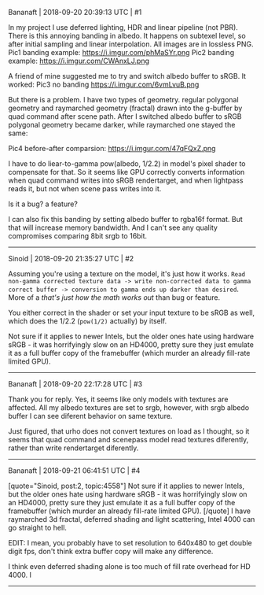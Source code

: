 Bananaft | 2018-09-20 20:39:13 UTC | #1

In my project I use deferred lighting, HDR and linear pipeline (not PBR).
There is this annoying banding in albedo. It happens on subtexel level, so after initial sampling and linear interpolation. All images are in lossless PNG.
Pic1 banding example: https://i.imgur.com/phMaSYr.png
Pic2 banding example: https://i.imgur.com/CWAnxLJ.png

A friend of mine suggested me to try and switch albedo buffer to sRGB. It worked:
Pic3 no banding https://i.imgur.com/6vmLvuB.png

But there is a problem. I have two types of geometry. regular polygonal geometry and raymarched geometry (fractal) drawn into the g-buffer by quad command after scene path. After I switched albedo buffer to sRGB polygonal geometry became darker, while raymarched one stayed the same: 

Pic4 before-after comparsion: https://i.imgur.com/47qFQxZ.png

I have to do liear-to-gamma pow(albedo, 1/2.2) in model's pixel shader to compensate for that. So it seems like GPU correctly converts information when quad command writes into sRGB rendertarget, and when lightpass reads it, but not when scene pass writes into it.

Is it a bug? a feature? 

I can also fix this banding by setting albedo buffer to rgba16f format. But that will increase memory bandwidth. And I can't see any quality compromises comparing 8bit srgb to 16bit.

-------------------------

Sinoid | 2018-09-20 21:35:27 UTC | #2

Assuming you're using a texture on the model, it's just how it works. `Read non-gamma corrected texture data -> write non-corrected data to gamma correct buffer -> conversion to gamma ends up darker than desired`. More of a *that's just how the math works out* than bug or feature.

You either correct in the shader or set your input texture to be sRGB as well, which does the 1/2.2 (`pow(1/2)` actually) by itself. 

Not sure if it applies to newer Intels, but the older ones hate using hardware sRGB - it was horrifyingly slow on an HD4000, pretty sure they just emulate it as a full buffer copy of the framebuffer (which murder an already fill-rate limited GPU).

-------------------------

Bananaft | 2018-09-20 22:17:28 UTC | #3

Thank you for reply. Yes, it seems like only models with textures are affected. All my albedo textures are set to srgb, however, with srgb albedo buffer I can see diferent behavior on same texture.

Just figured, that urho does not convert textures on load as I thought, so it seems that quad command and  scenepass model read textures diferently, rather than write rendertarget diferently.

-------------------------

Bananaft | 2018-09-21 06:41:51 UTC | #4

[quote="Sinoid, post:2, topic:4558"]
Not sure if it applies to newer Intels, but the older ones hate using hardware sRGB - it was horrifyingly slow on an HD4000, pretty sure they just emulate it as a full buffer copy of the framebuffer (which murder an already fill-rate limited GPU).
[/quote]
I have raymarched 3d fractal, deferred shading and light scattering, Intel 4000 can go straight to hell.

EDIT: I mean, you probably have to set resolution to 640x480 to get double digit fps, don't think extra buffer copy will make any difference.

I think even deferred shading alone is too much of fill rate overhead for HD 4000. I

-------------------------

